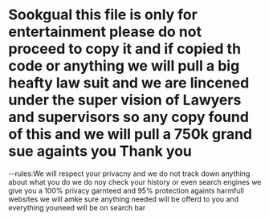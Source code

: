 # Sookgual this file is only for entertainment please do not proceed to copy it and if copied th code or anything we will pull a big heafty law suit and we are lincened under the super vision of Lawyers and supervisors so any copy found of this and we will pull a 750k grand sue againts you Thank you

--rules:We will respect your privacny and we do not track down anything about what you do we do noy check your history or even search engines we give you a 100% privacy garnteed and 95% protection againts harmfull websites we will amke sure anything needed will be offerd to you and everything youneed will be on search bar 
